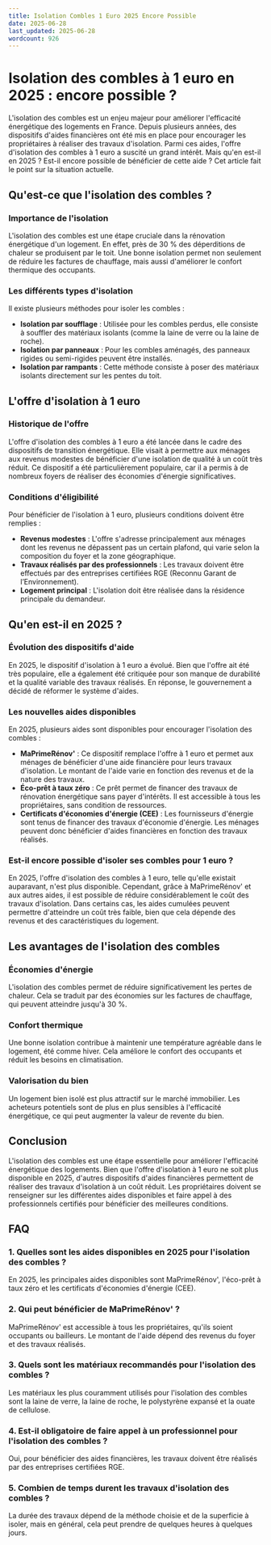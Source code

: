 ```yaml
---
title: Isolation Combles 1 Euro 2025 Encore Possible
date: 2025-06-28
last_updated: 2025-06-28
wordcount: 926
---
```


# Isolation des combles à 1 euro en 2025 : encore possible ?

L'isolation des combles est un enjeu majeur pour améliorer l'efficacité énergétique des logements en France. Depuis plusieurs années, des dispositifs d'aides financières ont été mis en place pour encourager les propriétaires à réaliser des travaux d'isolation. Parmi ces aides, l'offre d'isolation des combles à 1 euro a suscité un grand intérêt. Mais qu'en est-il en 2025 ? Est-il encore possible de bénéficier de cette aide ? Cet article fait le point sur la situation actuelle.

## Qu'est-ce que l'isolation des combles ?

### Importance de l'isolation

L'isolation des combles est une étape cruciale dans la rénovation énergétique d'un logement. En effet, près de 30 % des déperditions de chaleur se produisent par le toit. Une bonne isolation permet non seulement de réduire les factures de chauffage, mais aussi d'améliorer le confort thermique des occupants.

### Les différents types d'isolation

Il existe plusieurs méthodes pour isoler les combles :

- **Isolation par soufflage** : Utilisée pour les combles perdus, elle consiste à souffler des matériaux isolants (comme la laine de verre ou la laine de roche).
- **Isolation par panneaux** : Pour les combles aménagés, des panneaux rigides ou semi-rigides peuvent être installés.
- **Isolation par rampants** : Cette méthode consiste à poser des matériaux isolants directement sur les pentes du toit.

## L'offre d'isolation à 1 euro

### Historique de l'offre

L'offre d'isolation des combles à 1 euro a été lancée dans le cadre des dispositifs de transition énergétique. Elle visait à permettre aux ménages aux revenus modestes de bénéficier d'une isolation de qualité à un coût très réduit. Ce dispositif a été particulièrement populaire, car il a permis à de nombreux foyers de réaliser des économies d'énergie significatives.

### Conditions d'éligibilité

Pour bénéficier de l'isolation à 1 euro, plusieurs conditions doivent être remplies :

- **Revenus modestes** : L'offre s'adresse principalement aux ménages dont les revenus ne dépassent pas un certain plafond, qui varie selon la composition du foyer et la zone géographique.
- **Travaux réalisés par des professionnels** : Les travaux doivent être effectués par des entreprises certifiées RGE (Reconnu Garant de l’Environnement).
- **Logement principal** : L'isolation doit être réalisée dans la résidence principale du demandeur.

## Qu'en est-il en 2025 ?

### Évolution des dispositifs d'aide

En 2025, le dispositif d'isolation à 1 euro a évolué. Bien que l'offre ait été très populaire, elle a également été critiquée pour son manque de durabilité et la qualité variable des travaux réalisés. En réponse, le gouvernement a décidé de réformer le système d'aides.

### Les nouvelles aides disponibles

En 2025, plusieurs aides sont disponibles pour encourager l'isolation des combles :

- **MaPrimeRénov'** : Ce dispositif remplace l'offre à 1 euro et permet aux ménages de bénéficier d'une aide financière pour leurs travaux d'isolation. Le montant de l'aide varie en fonction des revenus et de la nature des travaux.
- **Éco-prêt à taux zéro** : Ce prêt permet de financer des travaux de rénovation énergétique sans payer d'intérêts. Il est accessible à tous les propriétaires, sans condition de ressources.
- **Certificats d'économies d'énergie (CEE)** : Les fournisseurs d'énergie sont tenus de financer des travaux d'économie d'énergie. Les ménages peuvent donc bénéficier d'aides financières en fonction des travaux réalisés.

### Est-il encore possible d'isoler ses combles pour 1 euro ?

En 2025, l'offre d'isolation des combles à 1 euro, telle qu'elle existait auparavant, n'est plus disponible. Cependant, grâce à MaPrimeRénov' et aux autres aides, il est possible de réduire considérablement le coût des travaux d'isolation. Dans certains cas, les aides cumulées peuvent permettre d'atteindre un coût très faible, bien que cela dépende des revenus et des caractéristiques du logement.

## Les avantages de l'isolation des combles

### Économies d'énergie

L'isolation des combles permet de réduire significativement les pertes de chaleur. Cela se traduit par des économies sur les factures de chauffage, qui peuvent atteindre jusqu'à 30 %.

### Confort thermique

Une bonne isolation contribue à maintenir une température agréable dans le logement, été comme hiver. Cela améliore le confort des occupants et réduit les besoins en climatisation.

### Valorisation du bien

Un logement bien isolé est plus attractif sur le marché immobilier. Les acheteurs potentiels sont de plus en plus sensibles à l'efficacité énergétique, ce qui peut augmenter la valeur de revente du bien.

## Conclusion

L'isolation des combles est une étape essentielle pour améliorer l'efficacité énergétique des logements. Bien que l'offre d'isolation à 1 euro ne soit plus disponible en 2025, d'autres dispositifs d'aides financières permettent de réaliser des travaux d'isolation à un coût réduit. Les propriétaires doivent se renseigner sur les différentes aides disponibles et faire appel à des professionnels certifiés pour bénéficier des meilleures conditions.

## FAQ

### 1. Quelles sont les aides disponibles en 2025 pour l'isolation des combles ?

En 2025, les principales aides disponibles sont MaPrimeRénov', l'éco-prêt à taux zéro et les certificats d'économies d'énergie (CEE).

### 2. Qui peut bénéficier de MaPrimeRénov' ?

MaPrimeRénov' est accessible à tous les propriétaires, qu'ils soient occupants ou bailleurs. Le montant de l'aide dépend des revenus du foyer et des travaux réalisés.

### 3. Quels sont les matériaux recommandés pour l'isolation des combles ?

Les matériaux les plus couramment utilisés pour l'isolation des combles sont la laine de verre, la laine de roche, le polystyrène expansé et la ouate de cellulose.

### 4. Est-il obligatoire de faire appel à un professionnel pour l'isolation des combles ?

Oui, pour bénéficier des aides financières, les travaux doivent être réalisés par des entreprises certifiées RGE.

### 5. Combien de temps durent les travaux d'isolation des combles ?

La durée des travaux dépend de la méthode choisie et de la superficie à isoler, mais en général, cela peut prendre de quelques heures à quelques jours.